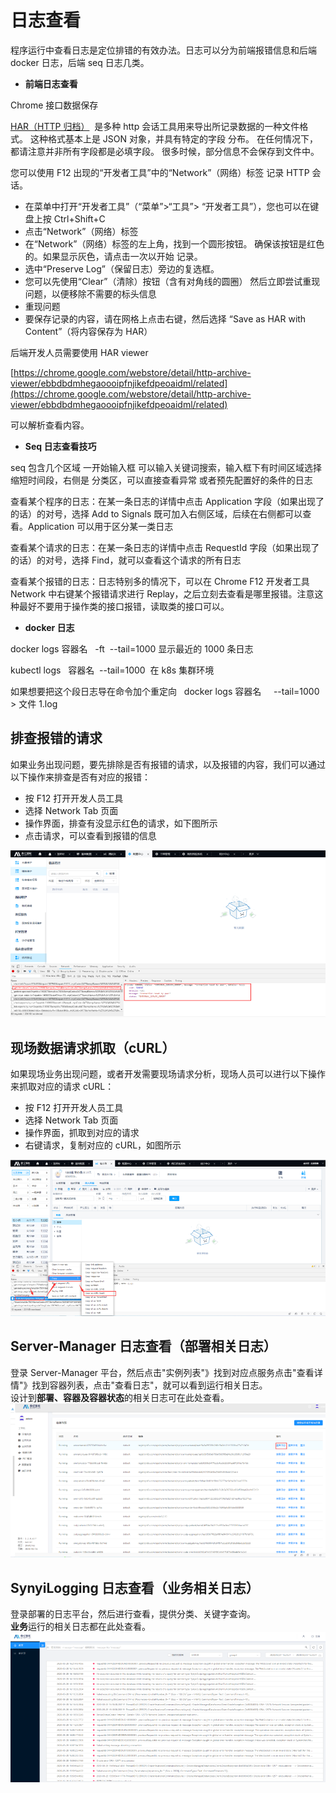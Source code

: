 
# 日志查看

程序运行中查看日志是定位排错的有效办法。日志可以分为前端报错信息和后端 docker 日志，后端 seq 日志几类。

- **前端日志查看**

Chrome 接口数据保存

[HAR（HTTP 归档）](https://www.google.com/url?q=http://www.softwareishard.com/har/viewer/)  是多种 http 会话工具用来导出所记录数据的一种文件格式。 这种格式基本上是 JSON 对象，并具有特定的字段 分布。 在任何情况下，都请注意并非所有字段都是必填字段。 很多时候，部分信息不会保存到文件中。

您可以使用 F12 出现的“开发者工具”中的“Network”（网络）标签 记录 HTTP 会话。

- 在菜单中打开“开发者工具”（“菜单”>“工具”> “开发者工具”），您也可以在键盘上按 Ctrl+Shift+C
- 点击“Network”（网络）标签
- 在“Network”（网络）标签的左上角，找到一个圆形按钮。 确保该按钮是红色的。如果显示灰色，请点击一次以开始 记录。
- 选中“Preserve Log”（保留日志）旁边的复选框。
- 您可以先使用“Clear”（清除）按钮（含有对角线的圆圈） 然后立即尝试重现 问题，以便移除不需要的标头信息
- 重现问题
- 要保存记录的内容，请在网格上点击右键，然后选择 “Save as HAR with Content”（将内容保存为 HAR）

后端开发人员需要使用 HAR viewer

[https://chrome.google.com/webstore/detail/http-archive-viewer/ebbdbdmhegaoooipfnjikefdpeoaidml/related](https://chrome.google.com/webstore/detail/http-archive-viewer/ebbdbdmhegaoooipfnjikefdpeoaidml/related)

可以解析查看内容。

- **Seq 日志查看技巧**

seq 包含几个区域 一开始输入框 可以输入关键词搜索，输入框下有时间区域选择缩短时间段，右侧是 分类区，可以直接查看异常 或者预先配置好的条件的日志

查看某个程序的日志：在某一条日志的详情中点击 Application 字段（如果出现了的话）的对号，选择 Add to Signals 既可加入右侧区域，后续在右侧都可以查看。Application 可以用于区分某一类日志

查看某个请求的日志：在某一条日志的详情中点击 RequestId 字段（如果出现了的话）的对号，选择 Find，就可以查看这个请求的所有日志

查看某个报错的日志：日志特别多的情况下，可以在 Chrome F12 开发者工具 Network 中右键某个报错请求进行 Replay，之后立刻去查看是哪里报错。注意这种最好不要用于操作类的接口报错，读取类的接口可以。

- **docker 日志**

docker logs 容器名   -ft  \--tail=1000 显示最近的 1000 条日志

kubectl logs   容器名  \--tail=1000  在 k8s 集群环境

如果想要把这个段日志导在命令加个重定向   docker logs 容器名     \--tail=1000 > 文件 1.log

## 排查报错的请求

如果业务出现问题，要先排除是否有报错的请求，以及报错的内容，我们可以通过以下操作来排查是否有对应的报错：

- 按 F12 打开开发人员工具
- 选择 Network Tab 页面
- 操作界面，排查有没显示红色的请求，如下图所示
- 点击请求，可以查看到报错的信息

![](./network.png)

## 现场数据请求抓取（cURL）

如果现场业务出现问题，或者开发需要现场请求分析，现场人员可以进行以下操作来抓取对应的请求 cURL：

- 按 F12 打开开发人员工具
- 选择 Network Tab 页面
- 操作界面，抓取到对应的请求
- 右键请求，复制对应的 cURL，如图所示

![](./curl.png)

## Server-Manager 日志查看（部署相关日志）

登录 Server-Manager 平台，然后点击"实例列表"》找到对应点服务点击"查看详情"》找到容器列表，点击"查看日志"，就可以看到运行相关日志。  
设计到**部署、容器及容器状态**的相关日志可在此处查看。  
![](./server_manager.png)

## SynyiLogging 日志查看（业务相关日志）

登录部署的日志平台，然后进行查看，提供分类、关键字查询。  
**业务**运行的相关日志都在此处查看。  
![](./logging.png)
